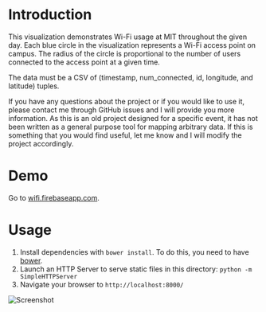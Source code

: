 # Introduction
This visualization demonstrates Wi-Fi usage at MIT throughout the given day. Each blue circle in the visualization represents a Wi-Fi access point on campus. The radius of the circle is proportional to the number of users connected to the access point at a given time.

The data must be a CSV of (timestamp, num_connected, id, longitude, and latitude) tuples.

If you have any questions about the project or if you would like to use it, please contact me through GitHub issues and I will provide you more information. As this is an old project designed for a specific event, it has not been written as a general purpose tool for mapping arbitrary data. If this is something that you would find useful, let me know and I will modify the project accordingly.

# Demo

Go to [wifi.firebaseapp.com](http://wifi.firebaseapp.com).
# Usage

1. Install dependencies with `bower install`. To do this, you need to have [bower](http://bower.io/).
2. Launch an HTTP Server to serve static files in this directory: `python -m SimpleHTTPServer`
3. Navigate your browser to `http://localhost:8000/`

![Screenshot](https://raw.githubusercontent.com/hariharsubramanyam/mit-wifi-data-vis/master/images/screenshot.png)
